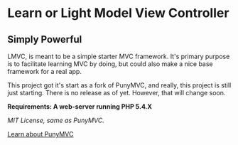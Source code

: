 # Learn or Light Model View Controller
## Simply Powerful

LMVC, is meant to be a simple starter MVC framework.
It's primary purpose is to facilitate learning MVC by doing,
but could also make a nice base framework for a real app.

This project got it's start as a fork of PunyMVC, and really, this project
is still just starting. There is no release as of yet. However, that will change soon.

**Requirements: A web-server running PHP 5.4.X**

*MIT License, same as PunyMVC.*

[Learn about PunyMVC](http://dave.ag/an-mvc-framework-in-799-bytes/)
